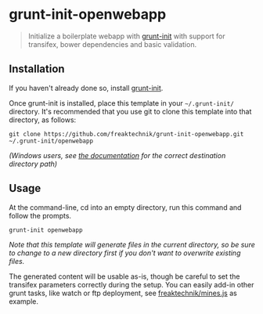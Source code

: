 # grunt-init-openwebapp

> Initialize a boilerplate webapp with [grunt-init][] with support for transifex, bower dependencies and basic validation.

[grunt-init]: http://gruntjs.com/project-scaffolding

## Installation
If you haven't already done so, install [grunt-init][].

Once grunt-init is installed, place this template in your `~/.grunt-init/`
directory. It's recommended that you use git to clone this template into that
directory, as follows:

```
git clone https://github.com/freaktechnik/grunt-init-openwebapp.git ~/.grunt-init/openwebapp
```

_(Windows users, see [the documentation][grunt-init] for the correct
destination directory path)_

## Usage

At the command-line, cd into an empty directory, run this command and follow
the prompts.

```
grunt-init openwebapp
```

_Note that this template will generate files in the current directory, so be
sure to change to a new directory first if you don't want to overwrite existing
files._

The generated content will be usable as-is, though be careful to set the transifex parameters correctly during the setup.
You can easily add-in other grunt tasks, like watch or ftp deployment, see [freaktechnik/mines.js][] as example.

[freaktechnik/mines.js]: https://github.com/freaktechnik/mines.js

